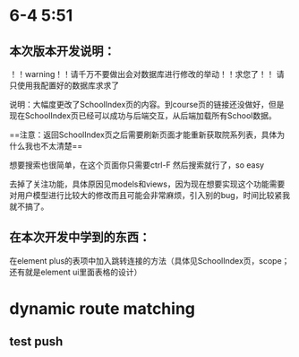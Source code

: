 # 6-4 5:51
## 本次版本开发说明：
！！warning！！请千万不要做出会对数据库进行修改的举动！！求您了！！
请只使用我配置好的数据库求求了

说明：大幅度更改了SchoolIndex页的内容。到course页的链接还没做好，但是现在SchoolIndex页已经可以成功与后端交互，从后端加载所有School数据。

==注意：返回SchoolIndex页之后需要刷新页面才能重新获取院系列表，具体为什么我也不太清楚==

想要搜索也很简单，在这个页面你只需要ctrl-F 然后搜索就行了，so easy

去掉了关注功能，具体原因见models和views，因为现在想要实现这个功能需要对用户模型进行比较大的修改而且可能会非常麻烦，引入别的bug，时间比较紧我就不搞了。

## 在本次开发中学到的东西：
在element plus的表项中加入跳转连接的方法（具体见SchoolIndex页，scope；还有就是element ui里面表格的设计）

# dynamic route matching





## test push

